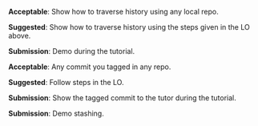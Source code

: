 <panel type="info" header="**Can traverse Git history :star::star::star:**" expandable no-close>

<panel type="info" header="Can explain using history :star::star::star:" expandable>
  <include src="../../book/revisionControl/usingHistory/full.md" />
</panel>

<panel type="info" header="Can load a specific version of a Git repo :star::star::star:" expandable>
  <include src="../../book/gitAndGithub/checkout/full.md" />
  <panel header=":dart: Evidence" expanded>

**Acceptable**: Show how to traverse history using any local repo.

**Suggested**: Show how to traverse history using the steps given in the LO above.

**Submission**: Demo during the tutorial.

  </panel>
</panel>

<panel type="info" header="Can tag commits using Git :star::star::star:" expandable>
  <include src="../../book/gitAndGithub/tag/full.md" />
  <panel header=":dart: Evidence" expanded>

**Acceptable**: Any commit you tagged in any repo.

**Suggested**: Follow steps in the LO. 

**Submission**: Show the tagged commit to the tutor during the tutorial.

  </panel>
</panel>

<panel type="success" header="Can use Git to stash files :star::star::star::star:" expandable>
  <include src="../../book/gitAndGithub/stash/full.md" />
  <panel header=":dart: Evidence" expanded>

**Submission**: Demo stashing.

  </panel>
</panel>

</panel>
